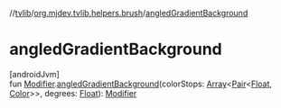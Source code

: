 //[tvlib](../../index.md)/[org.mjdev.tvlib.helpers.brush](index.md)/[angledGradientBackground](angled-gradient-background.md)

# angledGradientBackground

[androidJvm]\
fun [Modifier](https://developer.android.com/reference/kotlin/androidx/compose/ui/Modifier.html).[angledGradientBackground](angled-gradient-background.md)(colorStops: [Array](https://kotlinlang.org/api/latest/jvm/stdlib/kotlin/-array/index.html)&lt;[Pair](https://kotlinlang.org/api/latest/jvm/stdlib/kotlin/-pair/index.html)&lt;[Float](https://kotlinlang.org/api/latest/jvm/stdlib/kotlin/-float/index.html), [Color](https://developer.android.com/reference/kotlin/androidx/compose/ui/graphics/Color.html)&gt;&gt;, degrees: [Float](https://kotlinlang.org/api/latest/jvm/stdlib/kotlin/-float/index.html)): [Modifier](https://developer.android.com/reference/kotlin/androidx/compose/ui/Modifier.html)
